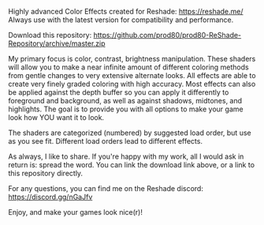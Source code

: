 Highly advanced Color Effects created for Reshade: https://reshade.me/
Always use with the latest version for compatibility and performance.

Download this repository: https://github.com/prod80/prod80-ReShade-Repository/archive/master.zip

My primary focus is color, contrast, brightness manipulation. These shaders will allow you to make a near infinite amount of different coloring methods from gentle changes to very extensive alternate looks. All effects are able to create very finely graded coloring with high accuracy. Most effects can also be applied against the depth buffer so you can apply it differently to foreground and background, as well as against shadows, midtones, and highlights. The goal is to provide you with all options to make your game look how YOU want it to look.

The shaders are categorized (numbered) by suggested load order, but use as you see fit. Different load orders lead to different effects.

As always, I like to share. If you're happy with my work, all I would ask in return is: spread the word. You can link the download link above, or a link to this repository directly. 

For any questions, you can find me on the Reshade discord: https://discord.gg/nGaJfv

Enjoy, and make your games look nice(r)!
